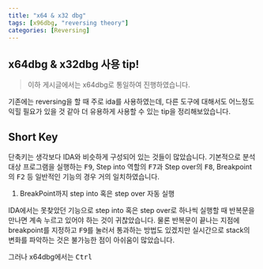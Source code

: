 ```yaml
---
title: "x64 & x32 dbg"
tags: [x96dbg, "reversing theory"]
categories: [Reversing]
---
```


x64dbg & x32dbg 사용 tip!
-------------------------

> 이하 게시글에서는 x64dbg로 통일하여 진행하였습니다.

기존에는 reversing을 할 때 주로 ida를 사용하였는데, 다른 도구에 대해서도 어느정도 익힐 필요가 있을 것 같아 더 유용하게 사용할 수 있는 tip을 정리해보았습니다.

## Short Key

단축키는 생각보다 IDA와 비슷하게 구성되어 있는 것들이 많았습니다. 기본적으로 분석 대상 프로그램을 실행하는 <kbd>F9</kbd>, Step into 역할의 <kbd>F7</kbd>과 Step over의 <kbd>F8</kbd>, Breakpoint의 <kbd>F2</kbd> 등 일반적인 기능의 경우 거의 일치하였습니다.

1. BreakPoint까지 step into 혹은 step over 자동 실행

IDA에서는 못찾았던 기능으로 step into 혹은 step over로 하나씩 실행할 때 반복문을 만나면 계속 누르고 있어야 하는 것이 귀찮았습니다. 물론 반복문이 끝나는 지점에 breakpoint를 지정하고 <kbd>F9</kbd>를 눌러서 통과하는 방법도 있겠지만 실시간으로 stack의 변화를 파악하는 것은 불가능한 점이 아쉬움이 많았습니다.

그러나 x64dbg에서는 <kbd>Ctrl</kbd>
